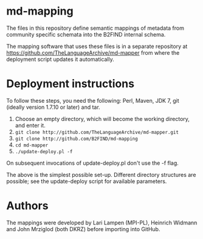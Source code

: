 md-mapping
==========

The files in this repository define semantic mappings of metadata from
community specific schemata into the B2FIND internal schema.

The mapping software that uses these files is in a separate repository
at https://github.com/TheLanguageArchive/md-mapper from where the
deployment script updates it automatically.


# Deployment instructions

To follow these steps, you need the following: Perl, Maven, JDK 7, git
(ideally version 1.7.10 or later) and tar.

1. Choose an empty directory, which will become the working directory,
and enter it.
2. ```git clone http://github.com/TheLanguageArchive/md-mapper.git```
3. ```git clone http://github.com/B2FIND/md-mapping```
4. ```cd md-mapper```
5. ```./update-deploy.pl -f```

On subsequent invocations of update-deploy.pl don't use the -f flag.

The above is the simplest possible set-up. Different directory
structures are possible; see the update-deploy script for available
parameters.


# Authors

The mappings were developed by Lari Lampen (MPI-PL), Heinrich Widmann
and John Mrziglod (both DKRZ) before importing into GitHub.
